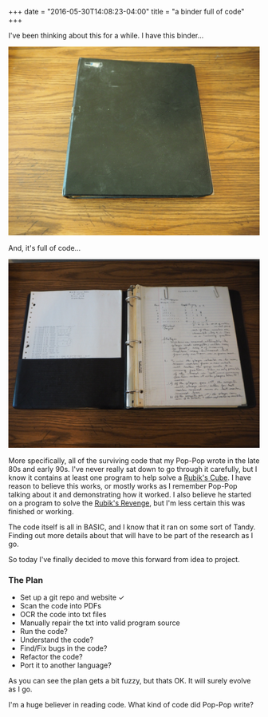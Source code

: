+++
date = "2016-05-30T14:08:23-04:00"
title = "a binder full of code"
+++

I've been thinking about this for a while.  I have this binder...

![Binder Closed](/images/binder-closed.jpg)

And, it's full of code...

![Binder Open](/images/binder-open.jpg)

More specifically, all of the surviving code that my Pop-Pop wrote in the late 80s and early 90s.  I've never really sat down to go through it carefully, but I know it contains at least one program to help solve a [Rubik's Cube](https://en.wikipedia.org/wiki/Rubik%27s_Cube).  I have reason to believe this works, or mostly works as I remember Pop-Pop talking about it and demonstrating how it worked.  I also believe he started on a program to solve the [Rubik's Revenge](https://en.wikipedia.org/wiki/Rubik%27s_Revenge), but I'm less certain this was finished or working.

The code itself is all in BASIC, and I know that it ran on some sort of Tandy.  Finding out more details about that will have to be part of the research as I go.

So today I've finally decided to move this forward from idea to project.

### The Plan

- Set up a git repo and website ✓
- Scan the code into PDFs
- OCR the code into txt files
- Manually repair the txt into valid program source
- Run the code?
- Understand the code?
- Find/Fix bugs in the code?
- Refactor the code?
- Port it to another language?

As you can see the plan gets a bit fuzzy, but thats OK.  It will surely evolve as I go.

I'm a huge believer in reading code.  What kind of code did Pop-Pop write?
